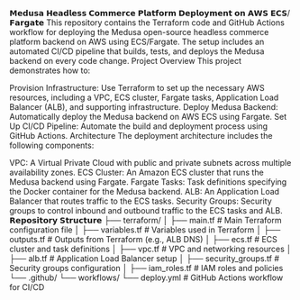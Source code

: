 𝗠𝗲𝗱𝘂𝘀𝗮 𝗛𝗲𝗮𝗱𝗹𝗲𝘀𝘀 𝗖𝗼𝗺𝗺𝗲𝗿𝗰𝗲 𝗣𝗹𝗮𝘁𝗳𝗼𝗿𝗺 𝗗𝗲𝗽𝗹𝗼𝘆𝗺𝗲𝗻𝘁 𝗼𝗻 𝗔𝗪𝗦 𝗘𝗖𝗦/𝗙𝗮𝗿𝗴𝗮𝘁𝗲
This repository contains the Terraform code and GitHub Actions workflow for deploying the Medusa open-source headless commerce platform backend on AWS using ECS/Fargate. 
The setup includes an automated CI/CD pipeline that builds, tests, and deploys the Medusa backend on every code change.
Project Overview
This project demonstrates how to:

Provision Infrastructure: Use Terraform to set up the necessary AWS resources, including a VPC, ECS cluster, Fargate tasks, Application Load Balancer (ALB), and supporting infrastructure.
Deploy Medusa Backend: Automatically deploy the Medusa backend on AWS ECS using Fargate.
Set Up CI/CD Pipeline: Automate the build and deployment process using GitHub Actions.
Architecture
The deployment architecture includes the following components:

VPC: A Virtual Private Cloud with public and private subnets across multiple availability zones.
ECS Cluster: An Amazon ECS cluster that runs the Medusa backend using Fargate.
Fargate Tasks: Task definitions specifying the Docker container for the Medusa backend.
ALB: An Application Load Balancer that routes traffic to the ECS tasks.
Security Groups: Security groups to control inbound and outbound traffic to the ECS tasks and ALB.
𝗥𝗲𝗽𝗼𝘀𝗶𝘁𝗼𝗿𝘆 𝗦𝘁𝗿𝘂𝗰𝘁𝘂𝗿𝗲
├── terraform/
│   ├── main.tf              # Main Terraform configuration file
│   ├── variables.tf         # Variables used in Terraform
│   ├── outputs.tf           # Outputs from Terraform (e.g., ALB DNS)
│   ├── ecs.tf               # ECS cluster and task definitions
│   ├── vpc.tf               # VPC and networking resources
│   ├── alb.tf               # Application Load Balancer setup
│   ├── security_groups.tf   # Security groups configuration
│   ├── iam_roles.tf         # IAM roles and policies
└── .github/
    └── workflows/
        └── deploy.yml       # GitHub Actions workflow for CI/CD

